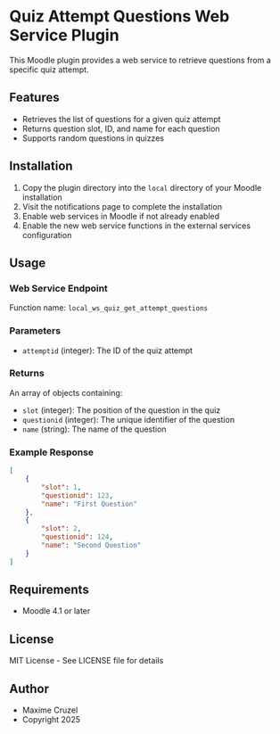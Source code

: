 # Quiz Attempt Questions Web Service Plugin

This Moodle plugin provides a web service to retrieve questions from a specific quiz attempt.

## Features

- Retrieves the list of questions for a given quiz attempt
- Returns question slot, ID, and name for each question
- Supports random questions in quizzes

## Installation

1. Copy the plugin directory into the `local` directory of your Moodle installation
2. Visit the notifications page to complete the installation
3. Enable web services in Moodle if not already enabled
4. Enable the new web service functions in the external services configuration

## Usage

### Web Service Endpoint

Function name: `local_ws_quiz_get_attempt_questions`

### Parameters

- `attemptid` (integer): The ID of the quiz attempt

### Returns

An array of objects containing:
- `slot` (integer): The position of the question in the quiz
- `questionid` (integer): The unique identifier of the question
- `name` (string): The name of the question

### Example Response

```json
[
    {
        "slot": 1,
        "questionid": 123,
        "name": "First Question"
    },
    {
        "slot": 2,
        "questionid": 124,
        "name": "Second Question"
    }
]
```

## Requirements

- Moodle 4.1 or later

## License

MIT License - See LICENSE file for details

## Author

- Maxime Cruzel
- Copyright 2025 